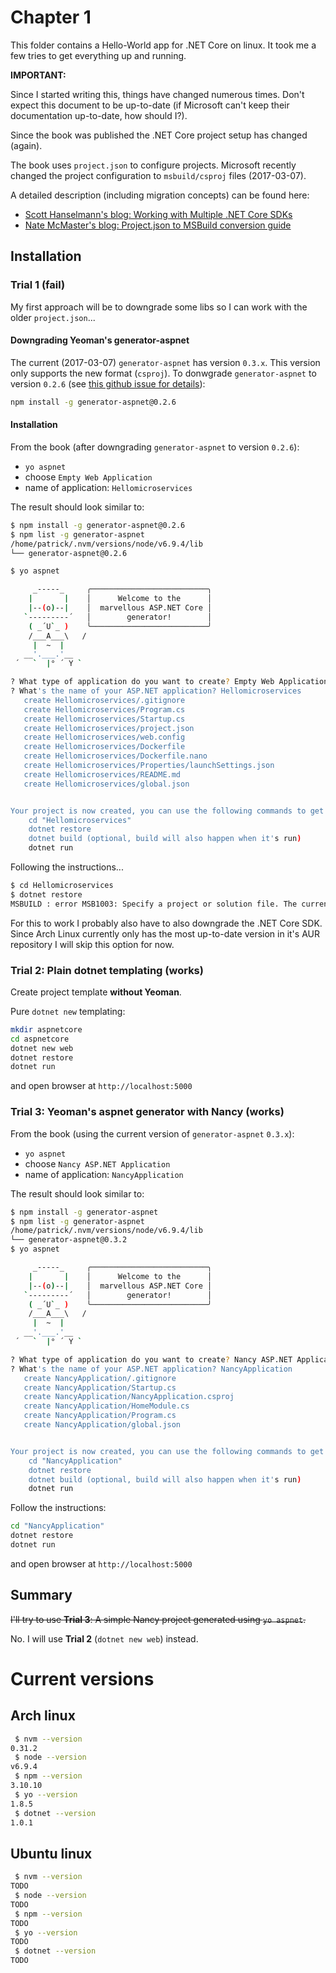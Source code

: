 # Chapter 1

This folder contains a Hello-World app for .NET Core on linux. It took me a few tries to get everything up and running.

**IMPORTANT:**

Since I started writing this, things have changed numerous times. Don't expect this document to be up-to-date (if Microsoft can't keep their documentation up-to-date, how should I?).

Since the book was published the .NET Core project setup has changed (again).

The book uses `project.json` to configure projects. Microsoft recently changed the project configuration to `msbuild/csproj` files (2017-03-07).

A detailed description (including migration concepts) can be found here:

- [Scott Hanselmann's blog: Working with Multiple .NET Core SDKs](https://www.hanselman.com/blog/WorkingWithMultipleNETCoreSDKsBothProjectjsonAndMsbuildcsproj.aspx)
- [Nate McMaster's blog: Project.json to MSBuild conversion guide](http://www.natemcmaster.com/blog/2017/01/19/project-json-to-csproj/)

## Installation

### Trial 1 (fail)

My first approach will be to downgrade some libs so I can work with the older `project.json`...

#### Downgrading Yeoman's generator-aspnet

The current (2017-03-07) `generator-aspnet` has version `0.3.x`. This version only supports the new format (`csproj`). To donwgrade `generator-aspnet` to version `0.2.6` (see [this github issue for details](https://github.com/OmniSharp/generator-aspnet/issues/927)):

```sh
npm install -g generator-aspnet@0.2.6
```

#### Installation

From the book (after downgrading `generator-aspnet` to version `0.2.6`):

- `yo aspnet`
- choose `Empty Web Application`
- name of application: `Hellomicroservices`

The result should look similar to:

```sh
$ npm install -g generator-aspnet@0.2.6
$ npm list -g generator-aspnet
/home/patrick/.nvm/versions/node/v6.9.4/lib
└── generator-aspnet@0.2.6

$ yo aspnet

     _-----_     ╭──────────────────────────╮
    |       |    │      Welcome to the      │
    |--(o)--|    │  marvellous ASP.NET Core │
   `---------´   │        generator!        │
    ( _´U`_ )    ╰──────────────────────────╯
    /___A___\   /
     |  ~  |
   __'.___.'__
 ´   `  |° ´ Y `

? What type of application do you want to create? Empty Web Application
? What's the name of your ASP.NET application? Hellomicroservices
   create Hellomicroservices/.gitignore
   create Hellomicroservices/Program.cs
   create Hellomicroservices/Startup.cs
   create Hellomicroservices/project.json
   create Hellomicroservices/web.config
   create Hellomicroservices/Dockerfile
   create Hellomicroservices/Dockerfile.nano
   create Hellomicroservices/Properties/launchSettings.json
   create Hellomicroservices/README.md
   create Hellomicroservices/global.json


Your project is now created, you can use the following commands to get going
    cd "Hellomicroservices"
    dotnet restore
    dotnet build (optional, build will also happen when it's run)
    dotnet run
```

Following the instructions...

```sh
$ cd Hellomicroservices
$ dotnet restore
MSBUILD : error MSB1003: Specify a project or solution file. The current working directory does not contain a project or solution file.
```

For this to work I probably also have to also downgrade the .NET Core SDK. Since Arch Linux currently only has the most up-to-date version in it's AUR repository I will skip this option for now.


### Trial 2: Plain dotnet templating (works)

Create project template **without Yeoman**.

Pure `dotnet new` templating:

```sh
mkdir aspnetcore
cd aspnetcore
dotnet new web
dotnet restore
dotnet run
```

and open browser at `http://localhost:5000`

### Trial 3: Yeoman's aspnet generator with Nancy (works)

From the book (using the current version of `generator-aspnet` `0.3.x`):

- `yo aspnet`
- choose `Nancy ASP.NET Application`
- name of application: `NancyApplication`

The result should look similar to:

```sh
$ npm install -g generator-aspnet
$ npm list -g generator-aspnet
/home/patrick/.nvm/versions/node/v6.9.4/lib
└── generator-aspnet@0.3.2
$ yo aspnet

     _-----_     ╭──────────────────────────╮
    |       |    │      Welcome to the      │
    |--(o)--|    │  marvellous ASP.NET Core │
   `---------´   │        generator!        │
    ( _´U`_ )    ╰──────────────────────────╯
    /___A___\   /
     |  ~  |
   __'.___.'__
 ´   `  |° ´ Y `

? What type of application do you want to create? Nancy ASP.NET Application
? What's the name of your ASP.NET application? NancyApplication
   create NancyApplication/.gitignore
   create NancyApplication/Startup.cs
   create NancyApplication/NancyApplication.csproj
   create NancyApplication/HomeModule.cs
   create NancyApplication/Program.cs
   create NancyApplication/global.json


Your project is now created, you can use the following commands to get going
    cd "NancyApplication"
    dotnet restore
    dotnet build (optional, build will also happen when it's run)
    dotnet run
```

Follow the instructions:

```sh
cd "NancyApplication"
dotnet restore
dotnet run
```

and open browser at `http://localhost:5000`

## Summary

~~I'll try to use **Trial 3**: A simple Nancy project generated using `yo aspnet`.~~

No. I will use **Trial 2** (`dotnet new web`) instead.




# Current versions

## Arch linux

```sh
 $ nvm --version
0.31.2
 $ node --version
v6.9.4
 $ npm --version
3.10.10
 $ yo --version
1.8.5
 $ dotnet --version
1.0.1
```

## Ubuntu linux

```sh
 $ nvm --version
TODO
 $ node --version
TODO
 $ npm --version
TODO
 $ yo --version
TODO 
 $ dotnet --version
TODO
```
